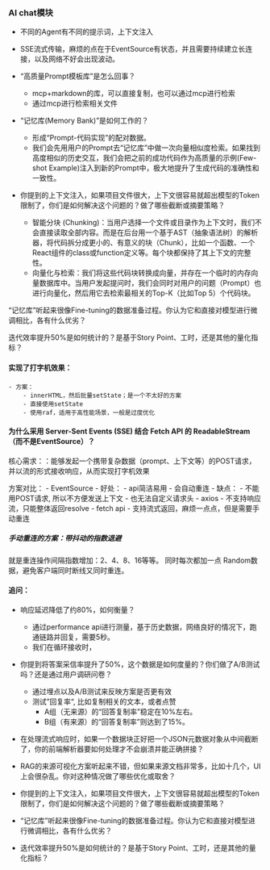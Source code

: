 
### AI chat模块
- 不同的Agent有不同的提示词，上下文注入

- SSE流式传输，麻烦的点在于EventSource有状态，并且需要持续建立长连接，以及网络不好会出现波动。


- “高质量Prompt模板库”是怎么回事？
    - mcp+markdown的库，可以直接复制，也可以通过mcp进行检索
    - 通过mcp进行检索相关文件


- “记忆库(Memory Bank)”是如何工作的？
    - 形成“Prompt-代码实现”的配对数据。
    - 我们会先用用户的Prompt去“记忆库”中做一次向量相似度检索。如果找到高度相似的历史交互，我们会把之前的成功代码作为高质量的示例(Few-shot Example)注入到新的Prompt中，极大地提升了生成代码的准确性和一致性。

- 你提到的上下文注入，如果项目文件很大，上下文很容易就超出模型的Token限制了，你们是如何解决这个问题的？做了哪些截断或摘要策略？
    - 智能分块 (Chunking)：当用户选择一个文件或目录作为上下文时，我们不会直接读取全部内容。而是在后台用一个基于AST（抽象语法树）的解析器，将代码拆分成更小的、有意义的块（Chunk），比如一个函数、一个React组件的class或function定义等。每个块都保持了其上下文的完整性。
    - 向量化与检索：我们将这些代码块转换成向量，并存在一个临时的内存向量数据库中。当用户发起提问时，我们会同时对用户的问题（Prompt）也进行向量化，然后用它去检索最相关的Top-K（比如Top 5）个代码块。

“记忆库”听起来很像Fine-tuning的数据准备过程。你认为它和直接对模型进行微调相比，各有什么优劣？

迭代效率提升50%是如何统计的？是基于Story Point、工时，还是其他的量化指标？

#### 实现了打字机效果：
    - 方案：
        - innerHTML，然后批量setState；是一个不太好的方案
        - 直接使用setState
        - 使用raf，适用于高性能场景，一般是过度优化


#### 为什么采用 Server-Sent Events (SSE) 结合 Fetch API 的 ReadableStream（而不是EventSource）？
核心需求：：能够发起一个携带复杂数据（prompt、上下文等）的POST请求，并以流的形式接收响应，从而实现打字机效果

方案对比：
    - EventSource
        - 好处：
            - api简洁易用
            - 会自动重连
        - 缺点：
            - 不能用POST请求, 所以不方便发送上下文
            - 也无法自定义请求头
    - axios
        - 不支持响应流，只能整体返回resolve
    - fetch api
        - 支持流式返回，麻烦一点点，但是需要手动重连

##### 手动重连的方案：带抖动的指数退避
就是重连操作间隔指数增加：2、4、8、16等等。
同时每次都加一点 Random数据，避免客户端同时断线又同时重连。


#### 追问：

- 响应延迟降低了约80%，如何衡量？
    - 通过performance api进行测量，基于历史数据，网络良好的情况下，跑通链路并回复，需要5秒。
    - 我们在循环接收时，

- 你提到将答案采信率提升了50%，这个数据是如何度量的？你们做了A/B测试吗？还是通过用户调研问卷？
    - 通过埋点以及A/B测试来反映方案是否更有效
    - 测试”回复率“, 比如复制相关的文本，或者点赞
        - A组（无来源）的“回答复制率”稳定在10%左右。
        - B组（有来源）的“回答复制率”则达到了15%。
- 在处理流式响应时，如果一个数据块正好把一个JSON元数据对象从中间截断了，你的前端解析器要如何处理才不会崩溃并能正确拼接？

- RAG的来源可视化方案听起来不错，但如果来源文档非常多，比如十几个，UI上会很杂乱。你对这种情况做了哪些优化或取舍？


- 你提到的上下文注入，如果项目文件很大，上下文很容易就超出模型的Token限制了，你们是如何解决这个问题的？做了哪些截断或摘要策略？

- “记忆库”听起来很像Fine-tuning的数据准备过程。你认为它和直接对模型进行微调相比，各有什么优劣？

- 迭代效率提升50%是如何统计的？是基于Story Point、工时，还是其他的量化指标？





